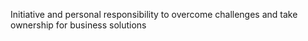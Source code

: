 Initiative and personal responsibility to overcome challenges and take ownership for business solutions